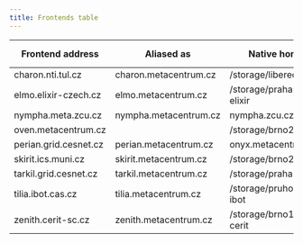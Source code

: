 ```yaml
---
title: Frontends table
---
```


|  Frontend address       |  Aliased as |  Native home       |  OS     |  Physically located in |  Note |
|  -----------------------|-------------|--------------------|---------|------------------------|-------|
| charon.nti.tul.cz | charon.metacentrum.cz | /storage/liberec3-tul | Debian 12 | Liberec | |
| elmo.elixir-czech.cz | elmo.metacentrum.cz | /storage/praha5-elixir | Debian 12 | Praha | [Elixir users](https://docs.metacentrum.cz/en/docs/access/elixir) |
| nympha.meta.zcu.cz | nympha.metacentrum.cz | nympha.zcu.cz | minos.zcu.cz | minos.meta.zcu.cz | alfrid.meta.zcu.cz | /storage/plzen1 | Debian 12 | Plzen | |
| oven.metacentrum.cz | | /storage/brno2 | Debian 12 | Brno | [oven node](https://docs.metacentrum.cz/en/docs/computing/infrastructure/specific-nodes#oven-node) only |
| perian.grid.cesnet.cz | perian.metacentrum.cz | onyx.metacentrum.cz | /storage/brno2 | Debian 12 | Brno | |
| skirit.ics.muni.cz | skirit.metacentrum.cz | /storage/brno2 | Debian 12 | Brno | |
| tarkil.grid.cesnet.cz | tarkil.metacentrum.cz | /storage/praha1 | Debian 12 | Praha | |
| tilia.ibot.cas.cz | tilia.metacentrum.cz | /storage/pruhonice1-ibot | Debian 12 | Pruhonice | |
| zenith.cerit-sc.cz | zenith.metacentrum.cz | /storage/brno12-cerit | Debian 12 | Brno | |
